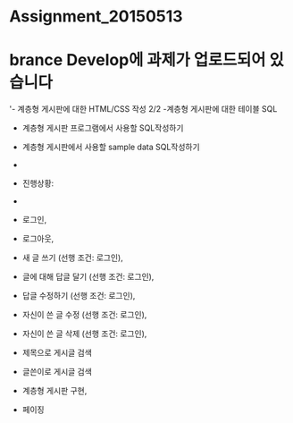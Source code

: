 # Assignment_20150513
# brance Develop에 과제가 업로드되어 있습니다
'- 계층형 게시판에 대한 HTML/CSS 작성 2/2
-계층형 게시판에 대한 테이블 SQL
- 계층형 게시판 프로그램에서 사용할 SQL작성하기
- 계층형 게시판에서 사용할 sample data SQL작성하기
- 

- 진행상황: 
-
- 로그인, 
- 로그아웃, 
- 새 글 쓰기 (선행 조건: 로그인), 
- 글에 대해 답글 달기 (선행 조건: 로그인), 
- 답글 수정하기 (선행 조건: 로그인),
- 자신이 쓴 글 수정 (선행 조건: 로그인), 
- 자신이 쓴 글 삭제 (선행 조건: 로그인), 
- 제목으로 게시글 검색
- 글쓴이로 게시글 검색
- 계층형 게시판 구현, 
- 페이징
